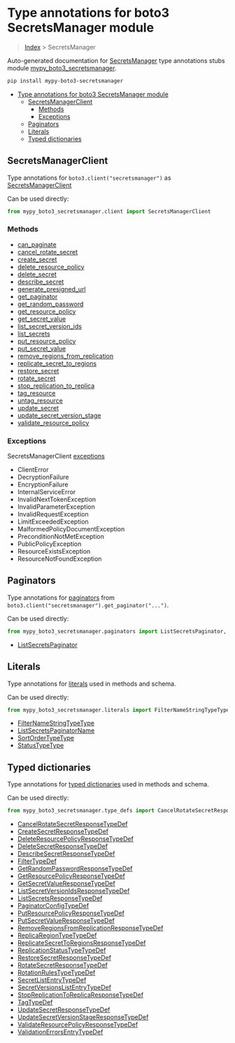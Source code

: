 # Type annotations for boto3 SecretsManager module

> [Index](..) > SecretsManager

Auto-generated documentation for
[SecretsManager](https://boto3.amazonaws.com/v1/documentation/api/latest/reference/services/secretsmanager.html#SecretsManager)
type annotations stubs module
[mypy_boto3_secretsmanager](https://pypi.org/project/mypy-boto3-secretsmanager/).

```bash
pip install mypy-boto3-secretsmanager
```

- [Type annotations for boto3 SecretsManager module](#type-annotations-for-boto3-secretsmanager-module)
  - [SecretsManagerClient](#secretsmanagerclient)
    - [Methods](#methods)
    - [Exceptions](#exceptions)
  - [Paginators](#paginators)
  - [Literals](#literals)
  - [Typed dictionaries](#typed-dictionaries)

## SecretsManagerClient

Type annotations for `boto3.client("secretsmanager")` as
[SecretsManagerClient](./client.md)

Can be used directly:

```python
from mypy_boto3_secretsmanager.client import SecretsManagerClient
```

### Methods

- [can_paginate](./client.md#can_paginate)
- [cancel_rotate_secret](./client.md#cancel_rotate_secret)
- [create_secret](./client.md#create_secret)
- [delete_resource_policy](./client.md#delete_resource_policy)
- [delete_secret](./client.md#delete_secret)
- [describe_secret](./client.md#describe_secret)
- [generate_presigned_url](./client.md#generate_presigned_url)
- [get_paginator](./client.md#get_paginator)
- [get_random_password](./client.md#get_random_password)
- [get_resource_policy](./client.md#get_resource_policy)
- [get_secret_value](./client.md#get_secret_value)
- [list_secret_version_ids](./client.md#list_secret_version_ids)
- [list_secrets](./client.md#list_secrets)
- [put_resource_policy](./client.md#put_resource_policy)
- [put_secret_value](./client.md#put_secret_value)
- [remove_regions_from_replication](./client.md#remove_regions_from_replication)
- [replicate_secret_to_regions](./client.md#replicate_secret_to_regions)
- [restore_secret](./client.md#restore_secret)
- [rotate_secret](./client.md#rotate_secret)
- [stop_replication_to_replica](./client.md#stop_replication_to_replica)
- [tag_resource](./client.md#tag_resource)
- [untag_resource](./client.md#untag_resource)
- [update_secret](./client.md#update_secret)
- [update_secret_version_stage](./client.md#update_secret_version_stage)
- [validate_resource_policy](./client.md#validate_resource_policy)

### Exceptions

SecretsManagerClient [exceptions](./client.md#exceptions)

- ClientError
- DecryptionFailure
- EncryptionFailure
- InternalServiceError
- InvalidNextTokenException
- InvalidParameterException
- InvalidRequestException
- LimitExceededException
- MalformedPolicyDocumentException
- PreconditionNotMetException
- PublicPolicyException
- ResourceExistsException
- ResourceNotFoundException

## Paginators

Type annotations for [paginators](./paginators.md) from
`boto3.client("secretsmanager").get_paginator("...")`.

Can be used directly:

```python
from mypy_boto3_secretsmanager.paginators import ListSecretsPaginator, ...
```

- [ListSecretsPaginator](./paginators.md#listsecretspaginator)

## Literals

Type annotations for [literals](./literals.md) used in methods and schema.

Can be used directly:

```python
from mypy_boto3_secretsmanager.literals import FilterNameStringTypeType, ...
```

- [FilterNameStringTypeType](./literals.md#filternamestringtypetype)
- [ListSecretsPaginatorName](./literals.md#listsecretspaginatorname)
- [SortOrderTypeType](./literals.md#sortordertypetype)
- [StatusTypeType](./literals.md#statustypetype)

## Typed dictionaries

Type annotations for [typed dictionaries](./type_defs.md) used in methods and
schema.

Can be used directly:

```python
from mypy_boto3_secretsmanager.type_defs import CancelRotateSecretResponseTypeDef, ...
```

- [CancelRotateSecretResponseTypeDef](./type_defs.md#cancelrotatesecretresponsetypedef)
- [CreateSecretResponseTypeDef](./type_defs.md#createsecretresponsetypedef)
- [DeleteResourcePolicyResponseTypeDef](./type_defs.md#deleteresourcepolicyresponsetypedef)
- [DeleteSecretResponseTypeDef](./type_defs.md#deletesecretresponsetypedef)
- [DescribeSecretResponseTypeDef](./type_defs.md#describesecretresponsetypedef)
- [FilterTypeDef](./type_defs.md#filtertypedef)
- [GetRandomPasswordResponseTypeDef](./type_defs.md#getrandompasswordresponsetypedef)
- [GetResourcePolicyResponseTypeDef](./type_defs.md#getresourcepolicyresponsetypedef)
- [GetSecretValueResponseTypeDef](./type_defs.md#getsecretvalueresponsetypedef)
- [ListSecretVersionIdsResponseTypeDef](./type_defs.md#listsecretversionidsresponsetypedef)
- [ListSecretsResponseTypeDef](./type_defs.md#listsecretsresponsetypedef)
- [PaginatorConfigTypeDef](./type_defs.md#paginatorconfigtypedef)
- [PutResourcePolicyResponseTypeDef](./type_defs.md#putresourcepolicyresponsetypedef)
- [PutSecretValueResponseTypeDef](./type_defs.md#putsecretvalueresponsetypedef)
- [RemoveRegionsFromReplicationResponseTypeDef](./type_defs.md#removeregionsfromreplicationresponsetypedef)
- [ReplicaRegionTypeTypeDef](./type_defs.md#replicaregiontypetypedef)
- [ReplicateSecretToRegionsResponseTypeDef](./type_defs.md#replicatesecrettoregionsresponsetypedef)
- [ReplicationStatusTypeTypeDef](./type_defs.md#replicationstatustypetypedef)
- [RestoreSecretResponseTypeDef](./type_defs.md#restoresecretresponsetypedef)
- [RotateSecretResponseTypeDef](./type_defs.md#rotatesecretresponsetypedef)
- [RotationRulesTypeTypeDef](./type_defs.md#rotationrulestypetypedef)
- [SecretListEntryTypeDef](./type_defs.md#secretlistentrytypedef)
- [SecretVersionsListEntryTypeDef](./type_defs.md#secretversionslistentrytypedef)
- [StopReplicationToReplicaResponseTypeDef](./type_defs.md#stopreplicationtoreplicaresponsetypedef)
- [TagTypeDef](./type_defs.md#tagtypedef)
- [UpdateSecretResponseTypeDef](./type_defs.md#updatesecretresponsetypedef)
- [UpdateSecretVersionStageResponseTypeDef](./type_defs.md#updatesecretversionstageresponsetypedef)
- [ValidateResourcePolicyResponseTypeDef](./type_defs.md#validateresourcepolicyresponsetypedef)
- [ValidationErrorsEntryTypeDef](./type_defs.md#validationerrorsentrytypedef)
